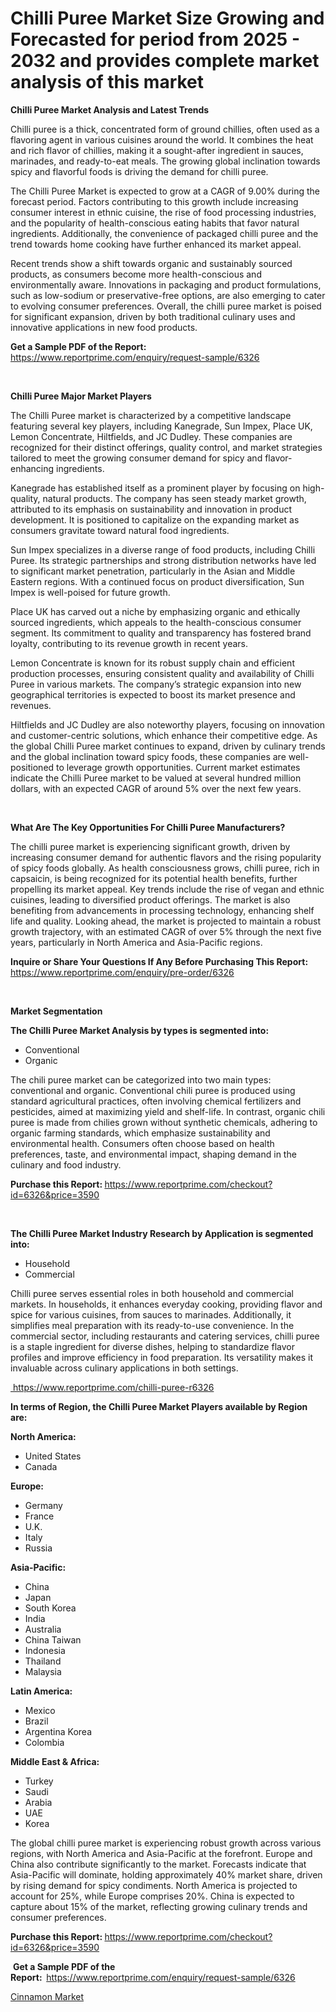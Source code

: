 <p><h1>Chilli Puree Market Size Growing and Forecasted for period from 2025 - 2032 and provides complete market analysis of this market</h1></p><p><strong>Chilli Puree Market Analysis and Latest Trends</strong></p>
<p><p>Chilli puree is a thick, concentrated form of ground chillies, often used as a flavoring agent in various cuisines around the world. It combines the heat and rich flavor of chillies, making it a sought-after ingredient in sauces, marinades, and ready-to-eat meals. The growing global inclination towards spicy and flavorful foods is driving the demand for chilli puree.</p><p>The Chilli Puree Market is expected to grow at a CAGR of 9.00% during the forecast period. Factors contributing to this growth include increasing consumer interest in ethnic cuisine, the rise of food processing industries, and the popularity of health-conscious eating habits that favor natural ingredients. Additionally, the convenience of packaged chilli puree and the trend towards home cooking have further enhanced its market appeal.</p><p>Recent trends show a shift towards organic and sustainably sourced products, as consumers become more health-conscious and environmentally aware. Innovations in packaging and product formulations, such as low-sodium or preservative-free options, are also emerging to cater to evolving consumer preferences. Overall, the chilli puree market is poised for significant expansion, driven by both traditional culinary uses and innovative applications in new food products.</p></p>
<p><strong>Get a Sample PDF of the Report:&nbsp;</strong> <a href="https://www.reportprime.com/enquiry/request-sample/6326?utm_campaign=2307&utm_medium=2&utm_source=Github&utm_content=ia&utm_term=19032025&utm_id=chilli-puree">https://www.reportprime.com/enquiry/request-sample/6326</a></p>
<p>&nbsp;</p>
<p><strong>Chilli Puree Major Market Players</strong></p>
<p><p>The Chilli Puree market is characterized by a competitive landscape featuring several key players, including Kanegrade, Sun Impex, Place UK, Lemon Concentrate, Hiltfields, and JC Dudley. These companies are recognized for their distinct offerings, quality control, and market strategies tailored to meet the growing consumer demand for spicy and flavor-enhancing ingredients.</p><p>Kanegrade has established itself as a prominent player by focusing on high-quality, natural products. The company has seen steady market growth, attributed to its emphasis on sustainability and innovation in product development. It is positioned to capitalize on the expanding market as consumers gravitate toward natural food ingredients.</p><p>Sun Impex specializes in a diverse range of food products, including Chilli Puree. Its strategic partnerships and strong distribution networks have led to significant market penetration, particularly in the Asian and Middle Eastern regions. With a continued focus on product diversification, Sun Impex is well-poised for future growth.</p><p>Place UK has carved out a niche by emphasizing organic and ethically sourced ingredients, which appeals to the health-conscious consumer segment. Its commitment to quality and transparency has fostered brand loyalty, contributing to its revenue growth in recent years.</p><p>Lemon Concentrate is known for its robust supply chain and efficient production processes, ensuring consistent quality and availability of Chilli Puree in various markets. The company’s strategic expansion into new geographical territories is expected to boost its market presence and revenues.</p><p>Hiltfields and JC Dudley are also noteworthy players, focusing on innovation and customer-centric solutions, which enhance their competitive edge. As the global Chilli Puree market continues to expand, driven by culinary trends and the global inclination toward spicy foods, these companies are well-positioned to leverage growth opportunities. Current market estimates indicate the Chilli Puree market to be valued at several hundred million dollars, with an expected CAGR of around 5% over the next few years.</p></p>
<p>&nbsp;</p>
<p><strong>What Are The Key Opportunities For Chilli Puree Manufacturers?</strong></p>
<p><p>The chilli puree market is experiencing significant growth, driven by increasing consumer demand for authentic flavors and the rising popularity of spicy foods globally. As health consciousness grows, chilli puree, rich in capsaicin, is being recognized for its potential health benefits, further propelling its market appeal. Key trends include the rise of vegan and ethnic cuisines, leading to diversified product offerings. The market is also benefiting from advancements in processing technology, enhancing shelf life and quality. Looking ahead, the market is projected to maintain a robust growth trajectory, with an estimated CAGR of over 5% through the next five years, particularly in North America and Asia-Pacific regions.</p></p>
<p><strong>Inquire or Share Your Questions If Any Before Purchasing This Report:</strong> <a href="https://www.reportprime.com/enquiry/pre-order/6326?utm_campaign=2307&utm_medium=2&utm_source=Github&utm_content=ia&utm_term=19032025&utm_id=chilli-puree">https://www.reportprime.com/enquiry/pre-order/6326</a></p>
<p>&nbsp;</p>
<p><strong>Market Segmentation</strong></p>
<p><strong>The Chilli Puree Market Analysis by types is segmented into:</strong></p>
<p><ul><li>Conventional</li><li>Organic</li></ul></p>
<p><p>The chili puree market can be categorized into two main types: conventional and organic. Conventional chili puree is produced using standard agricultural practices, often involving chemical fertilizers and pesticides, aimed at maximizing yield and shelf-life. In contrast, organic chili puree is made from chilies grown without synthetic chemicals, adhering to organic farming standards, which emphasize sustainability and environmental health. Consumers often choose based on health preferences, taste, and environmental impact, shaping demand in the culinary and food industry.</p></p>
<p><strong>Purchase this Report:&nbsp;</strong><a href="https://www.reportprime.com/checkout?id=6326&price=3590&utm_campaign=2307&utm_medium=2&utm_source=Github&utm_content=ia&utm_term=19032025&utm_id=chilli-puree">https://www.reportprime.com/checkout?id=6326&price=3590</a></p>
<p>&nbsp;</p>
<p><strong>The Chilli Puree Market Industry Research by Application is segmented into:</strong></p>
<p><ul><li>Household</li><li>Commercial</li></ul></p>
<p><p>Chilli puree serves essential roles in both household and commercial markets. In households, it enhances everyday cooking, providing flavor and spice for various cuisines, from sauces to marinades. Additionally, it simplifies meal preparation with its ready-to-use convenience. In the commercial sector, including restaurants and catering services, chilli puree is a staple ingredient for diverse dishes, helping to standardize flavor profiles and improve efficiency in food preparation. Its versatility makes it invaluable across culinary applications in both settings.</p></p>
<p><a href="https://www.reportprime.com/chilli-puree-r6326?utm_campaign=2307&utm_medium=2&utm_source=Github&utm_content=ia&utm_term=19032025&utm_id=chilli-puree">&nbsp;https://www.reportprime.com/chilli-puree-r6326</a></p>
<p><strong>In terms of Region, the Chilli Puree Market Players available by Region are:</strong></p>
<p>
    <p> <strong> North America: </strong>
        <ul>
            <li>United States</li>
            <li>Canada</li>
        </ul>
        </p> 
    <p> <strong> Europe: </strong>
        <ul>
            <li>Germany</li>
            <li>France</li>
            <li>U.K.</li>
            <li>Italy</li>
            <li>Russia</li>
        </ul>
        </p> 
    <p> <strong> Asia-Pacific: </strong>
        <ul>
            <li>China</li>
            <li>Japan</li>
            <li>South Korea</li>
            <li>India</li>
            <li>Australia</li>
            <li>China Taiwan</li>
            <li>Indonesia</li>
            <li>Thailand</li>
            <li>Malaysia</li>
        </ul>
        </p> 
    <p> <strong> Latin America: </strong>
        <ul>
            <li>Mexico</li>
            <li>Brazil</li>
            <li>Argentina Korea</li>
            <li>Colombia</li>
        </ul>
        </p> 
    <p> <strong> Middle East & Africa: </strong>
        <ul>
            <li>Turkey</li>
            <li>Saudi</li>
            <li>Arabia</li>
            <li>UAE</li>
            <li>Korea</li>
        </ul>
    </p>
    </p>
<p><p>The global chilli puree market is experiencing robust growth across various regions, with North America and Asia-Pacific at the forefront. Europe and China also contribute significantly to the market. Forecasts indicate that Asia-Pacific will dominate, holding approximately 40% market share, driven by rising demand for spicy condiments. North America is projected to account for 25%, while Europe comprises 20%. China is expected to capture about 15% of the market, reflecting growing culinary trends and consumer preferences.</p></p>
<p><strong>Purchase this Report: </strong><a href="https://www.reportprime.com/checkout?id=6326&price=3590&utm_campaign=2307&utm_medium=2&utm_source=Github&utm_content=ia&utm_term=19032025&utm_id=chilli-puree">https://www.reportprime.com/checkout?id=6326&price=3590</a></p>
<p>&nbsp;<strong>Get a Sample PDF of the Report:&nbsp;&nbsp;</strong><a href="https://www.reportprime.com/enquiry/request-sample/6326?utm_campaign=2307&utm_medium=2&utm_source=Github&utm_content=ia&utm_term=19032025&utm_id=chilli-puree">https://www.reportprime.com/enquiry/request-sample/6326</a></p>
<p><strong></strong></p>
<p><p><a href="https://github.com/shapurforouz/Market-Research-Report-List-1/blob/main/cinnamon-market.md?utm_campaign=2307&utm_medium=2&utm_source=Github&utm_content=ia&utm_term=19032025&utm_id=chilli-puree">Cinnamon Market</a></p></p>
